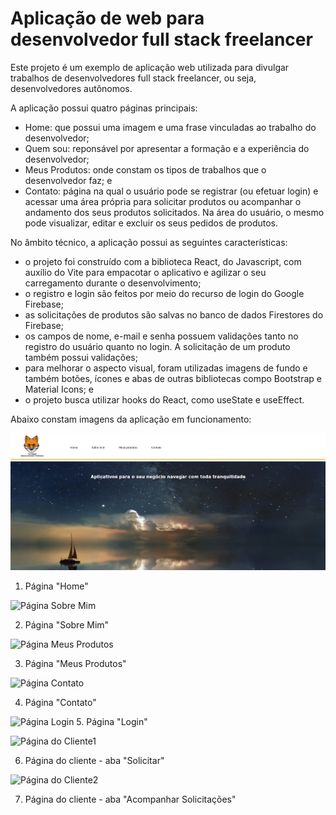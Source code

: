 # Aplicação de web para desenvolvedor full stack freelancer

Este projeto é um exemplo de aplicação web utilizada para divulgar trabalhos de desenvolvedores full stack freelancer, ou seja, desenvolvedores autônomos.

A aplicação possui quatro páginas principais:

- Home: que possui uma imagem e uma frase vinculadas ao trabalho do desenvolvedor;
- Quem sou: reponsável por apresentar a formação e a experiência do desenvolvedor;
- Meus Produtos: onde constam os tipos de trabalhos que o desenvolvedor faz; e
- Contato: página na qual o usuário pode se registrar (ou efetuar login) e acessar uma área própria para solicitar produtos ou acompanhar o andamento dos seus produtos solicitados. Na área do usuário, o mesmo pode visualizar, editar e excluir os seus pedidos de produtos.

No âmbito técnico, a aplicação possui as seguintes características:
- o projeto foi construído com a biblioteca React, do Javascript, com auxílio do Vite para empacotar o aplicativo e agilizar o seu carregamento durante o desenvolvimento;
- o registro e login são feitos por meio do recurso de login do Google Firebase;
- as solicitações de produtos são salvas no banco de dados Firestores do Firebase;
- os campos de nome, e-mail e senha possuem validações tanto no registro do usuário quanto no login. A solicitação de um produto também possui validações;
- para melhorar o aspecto visual, foram utilizadas imagens de fundo e também botões, ícones e abas de outras bibliotecas compo Bootstrap e Material Icons; e
- o projeto busca utilizar hooks do React, como useState e useEffect.

Abaixo constam imagens da aplicação em funcionamento:

![Página Home](imagem_home.png)

1. Página "Home"

![Página Sobre Mim](https://www.mediafire.com/view/t9eoygn59kl43wp/imagem_sobreMim.png/file)

2. Página "Sobre Mim"

![Página Meus Produtos](https://www.mediafire.com/view/edvw6yubtwan3gz/imagem_MeusProd.png/file)

3. Página "Meus Produtos"

![Página Contato](https://www.mediafire.com/view/cgqnufkrzalg9jp/imagem_Contato.png/file)

4. Página "Contato"

![Página Login](https://www.mediafire.com/view/p7pr963gq2kna1e/imagem_Login.png/file)
5. Página "Login"

![Página do Cliente1](https://www.mediafire.com/view/u9mxw0vr0tsv1fi/imagem_Solicitar.png/file)

6. Página do cliente - aba "Solicitar"

![Página do Cliente2](https://www.mediafire.com/view/v69gwapc8uyx0ma/imagem_Acompanhar.png/file)

7. Página do cliente - aba "Acompanhar Solicitações"
